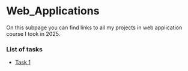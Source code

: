 # Web_Applications

On this subpage you can find links to all my projects in web application course I took in 2025.

### List of tasks
  - [Task 1 ](https://bakugany.github.io/Web_Applications/Task1/star_wars)

